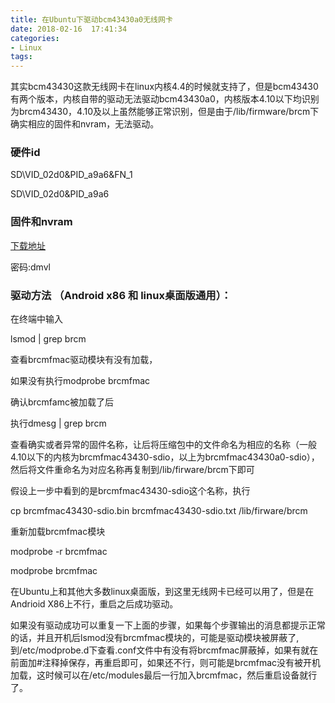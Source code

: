 ```yaml
---
title: 在Ubuntu下驱动bcm43430a0无线网卡
date: 2018-02-16  17:41:34
categories:
- Linux
tags: 
---
```

其实bcm43430这款无线网卡在linux内核4.4的时候就支持了，但是bcm43430有两个版本，内核自带的驱动无法驱动bcm43430a0，内核版本4.10以下均识别为brcm43430，4.10及以上虽然能够正常识别，但是由于/lib/firmware/brcm下确实相应的固件和nvram，无法驱动。
 
 
### 硬件id 
SD\VID_02d0&PID_a9a6&FN_1 

SD\VID_02d0&PID_a9a6 

### 固件和nvram
[下载地址](https://pan.baidu.com/s/1bqgmy9h) 
 
密码:dmvl

### 驱动方法 （Android x86 和 linux桌面版通用）： 
在终端中输入 

lsmod | grep brcm 
 
查看brcmfmac驱动模块有没有加载， 
 
如果没有执行modprobe brcmfmac 

确认brcmfamc被加载了后 

执行dmesg | grep brcm 

查看确实或者异常的固件名称，让后将压缩包中的文件命名为相应的名称（一般4.10以下的内核为brcmfmac43430-sdio，以上为brcmfmac43430a0-sdio）， 
然后将文件重命名为对应名称再复制到/lib/firware/brcm下即可 
 
假设上一步中看到的是brcmfmac43430-sdio这个名称，执行 
 
cp brcmfmac43430-sdio.bin brcmfmac43430-sdio.txt /lib/firware/brcm 
 
重新加载brcmfmac模块 
 
modprobe -r brcmfmac 
 
modprobe brcmfmac 
 
在Ubuntu上和其他大多数linux桌面版，到这里无线网卡已经可以用了，但是在Andrioid X86上不行，重启之后成功驱动。 
 
如果没有驱动成功可以重复一下上面的步骤，如果每个步骤输出的消息都提示正常的话，并且开机后lsmod没有brcmfmac模块的，可能是驱动模块被屏蔽了,到/etc/modprobe.d下查看.conf文件中有没有将brcmfmac屏蔽掉，如果有就在前面加#注释掉保存，再重启即可，如果还不行，则可能是brcmfmac没有被开机加载，这时候可以在/etc/modules最后一行加入brcmfmac，然后重启设备就行了。 
